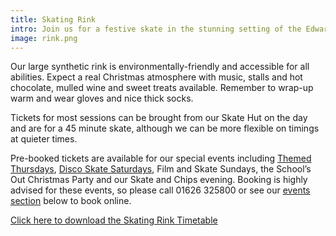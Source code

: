 ```yaml
---
title: Skating Rink
intro: Join us for a festive skate in the stunning setting of the Edwardian Quad at Hannahs.
image: rink.png
---
```


Our large synthetic rink is environmentally-friendly and accessible for all abilities. Expect a real Christmas atmosphere with music, stalls and hot chocolate, mulled wine and sweet treats available. Remember to wrap-up warm and wear gloves and nice thick socks.

Tickets for most sessions can be brought from our Skate Hut on the day and are for a 45 minute skate, although we can be more flexible on timings at quieter times.

Pre-booked tickets are available for our special events including [Themed Thursdays](#Thursdays), [Disco Skate Saturdays](#Saturdays), Film and Skate Sundays, the School’s Out Christmas Party and our Skate and Chips evening. Booking is highly advised for these events, so please call 01626 325800 or see our [events section](#Events) below to book online.

<a href="/files/Winter Wonderland Skating Timetable.pdf" class="button">Click here to download the Skating Rink Timetable</a>
